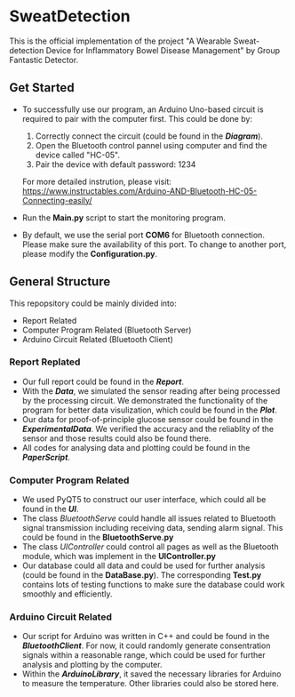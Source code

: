 # SweatDetection
This is the official implementation of the project "A Wearable Sweat-detection Device for Inflammatory Bowel Disease Management" by Group Fantastic Detector.

## Get Started
- To successfully use our program, an Arduino Uno-based circuit is required to pair with the computer first. This could be done by:

    1. Correctly connect the circuit (could be found in the ***Diagram***).
    2. Open the Bluetooth control pannel using computer and find the device called "HC-05".
    3. Pair the device with default password: 1234
    
    For more detailed instrution, please visit: https://www.instructables.com/Arduino-AND-Bluetooth-HC-05-Connecting-easily/
- Run the **Main.py** script to start the monitoring program.
- By default, we use the serial port **COM6** for Bluetooth connection. Please make sure the availability of this port. To change to another port, please modify the **Configuration.py**.

## General Structure
This repopsitory could be mainly divided into:
- Report Related
- Computer Program Related (Bluetooth Server)
- Arduino Circuit Related (Bluetooth Client)

### Report Replated
- Our full report could be found in the ***Report***.
- With the ***Data***, we simulated the sensor reading after being processed by the processing circuit. We demonstrated the functionality of the program for better data visulization, which could be found in the ***Plot***.
- Our data for proof-of-principle glucose sensor could be found in the ***ExperimentalData***. We verified the accuracy and the reliablity of the sensor and those results could also be found there.
- All codes for analysing data and plotting could be found in the ***PaperScript***.

### Computer Program Related
- We used PyQT5 to construct our user interface, which could all be found in the ***UI***.
- The class *BluetoothServe* could handle all issues related to Bluetooth signal transmission including receiving data, sending alarm signal. This could be found in the **BluetoothServe.py**
- The class *UIController* could control all pages as well as the Bluetooth module, which was implement in the **UIController.py**
- Our database could all data and could be used for further analysis (could be found in the **DataBase.py**). The corresponding **Test.py** contains lots of testing functions to make sure the database could work smoothly and efficiently.

### Arduino Circuit Related
- Our script for Arduino was written in C++ and could be found in the ***BluetoothClient***. For now, it could randomly generate consentration signals within a reasonable range, which could be used for further analysis and plotting by the computer.
- Within the ***ArduinoLibrary***, it saved the necessary libraries for Arduino to measure the temperature. Other libraries could also be stored here.
